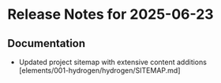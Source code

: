# Release Notes for 2025-06-23

## Documentation

- Updated project sitemap with extensive content additions [elements/001-hydrogen/hydrogen/SITEMAP.md]
